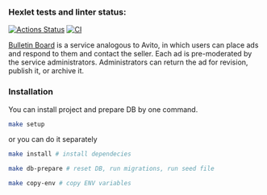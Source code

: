 ### Hexlet tests and linter status:
[![Actions Status](https://github.com/AlexRedisson18/rails-project-65/actions/workflows/hexlet-check.yml/badge.svg)](https://github.com/AlexRedisson18/rails-project-65/actions)
[![CI](https://github.com/AlexRedisson18/rails-project-65/actions/workflows/main.yml/badge.svg)](https://github.com/AlexRedisson18/rails-project-65/actions/workflows/main.yml)

[Bulletin Board](https://rails-project-65-4x27.onrender.com) is a service analogous to Avito, in which users can place ads and respond to them and contact the seller. Each ad is pre-moderated by the service administrators. Administrators can return the ad for revision, publish it, or archive it.


### Installation

You can install project and prepare DB by one command.


```bash
make setup
```

or you can do it separately


```bash
make install # install dependecies

make db-prepare # reset DB, run migrations, run seed file

make copy-env # copy ENV variables
```
